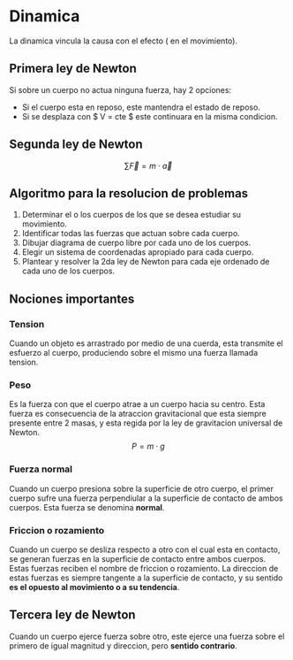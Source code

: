 # Dinamica 

La dinamica vincula la causa con el efecto ( en el movimiento).

## Primera ley de Newton

Si sobre un cuerpo no actua ninguna fuerza, hay 2 opciones:

* Si el cuerpo esta en reposo, este mantendra el estado de reposo.
* Si se desplaza con $ V = cte $ este continuara en la misma condicion.

## Segunda ley de Newton

$$ \displaystyle \sum {\overrightarrow{F}} = m \cdot \overrightarrow{a} $$

## Algoritmo para la resolucion de problemas

1. Determinar el o los cuerpos de los que se desea estudiar su movimiento.
1. Identificar todas las fuerzas que actuan sobre cada cuerpo.
1. Dibujar diagrama de cuerpo libre por cada uno de los cuerpos.
1. Elegir un sistema de coordenadas apropiado para cada cuerpo.
1. Plantear y resolver la 2da ley de Newton para cada eje ordenado de cada uno de los cuerpos.

## Nociones importantes

### Tension

Cuando un objeto es arrastrado por medio de una cuerda, esta transmite el esfuerzo al cuerpo, produciendo sobre el mismo una fuerza llamada tension.

### Peso

Es la fuerza con que el cuerpo atrae a un cuerpo hacia su centro. Esta fuerza es consecuencia de la atraccion gravitacional que esta siempre presente entre 2 masas, y esta regida por la ley de gravitacion universal de Newton.
$$ P = m \cdot g$$

### Fuerza normal

Cuando un cuerpo presiona sobre la superficie de otro cuerpo, el primer cuerpo sufre una fuerza perpendiular a la superficie de contacto de ambos cuerpos. Esta fuerza se denomina **normal**.

### Friccion o rozamiento

Cuando un cuerpo se desliza respecto a otro con el cual esta en contacto, se generan fuerzas en la superficie de contacto entre ambos cuerpos. Estas fuerzas reciben el nombre de friccion o rozamiento. La direccion de estas fuerzas es siempre tangente a la superficie de contacto, y su sentido **es el opuesto al movimiento o a su tendencia**.

## Tercera ley de Newton

Cuando un cuerpo ejerce fuerza sobre otro, este ejerce una fuerza sobre el primero de igual magnitud y direccion, pero **sentido contrario**.

